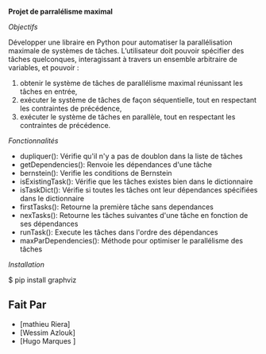 **Projet de parralélisme maximal**

*Objectifs*

Développer une libraire en Python pour automatiser la parallélisation maximale de systèmes de tâches. L’utilisateur doit pouvoir spécifier des tâches quelconques, interagissant à travers un ensemble arbitraire de variables, et pouvoir :
  
1. obtenir le système de tâches de parallélisme maximal réunissant les tâches en entrée,
2. exécuter le système de tâches de façon séquentielle, tout en respectant les contraintes
de précédence,
3. exécuter le système de tâches en parallèle, tout en respectant les contraintes de précédence.

*Fonctionnalités*

- dupliquer(): Vérifie qu'il n'y a pas de doublon dans la liste de tâches
- getDependencies(): Renvoie les dépendances d'une tâche
- bernstein(): Verifie les conditions de Bernstein
- isExistingTask(): Vérifie que les tâches existes bien dans le dictionnaire
- isTaskDict(): Vérifie si toutes les tâches ont leur dépendances spécifiées dans le dictionnaire
- firstTasks(): Retourne la première tâche sans dependances
- nexTasks(): Retourne les tâches suivantes d'une tâche en fonction de ses dépendances
- runTask(): Execute les tâches dans l'ordre des dépendances
- maxParDependencies(): Méthode pour optimiser le parallélisme des tâches 

*Installation*

$ pip install graphviz

## Fait Par
- [mathieu Riera]
- [Wessim Azlouk]
- [Hugo Marques ]